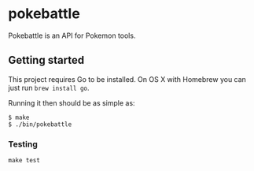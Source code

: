# pokebattle

Pokebattle is an API for Pokemon tools.

## Getting started

This project requires Go to be installed. On OS X with Homebrew you can just run `brew install go`.

Running it then should be as simple as:

```console
$ make
$ ./bin/pokebattle
```

### Testing

``make test``